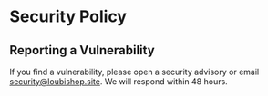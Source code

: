# Security Policy

## Reporting a Vulnerability
If you find a vulnerability, please open a security advisory or email security@loubishop.site.
We will respond within 48 hours.
